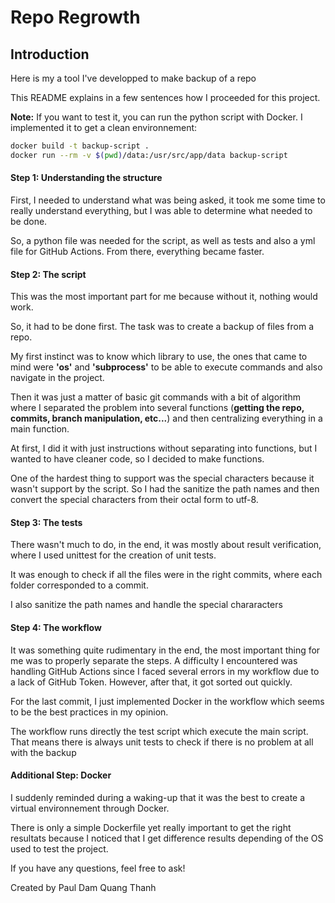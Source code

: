 # Repo Regrowth

## Introduction
Here is my a tool I've developped to make backup of a repo

This README explains in a few sentences how I proceeded for this project.

**Note:** If you want to test it, you can run the python script with Docker. I implemented it to get a clean environnement:

```bash
docker build -t backup-script .
docker run --rm -v $(pwd)/data:/usr/src/app/data backup-script
```

#### Step 1: Understanding the structure
First, I needed to understand what was being asked, it took me some time to really understand everything, but I was able to determine what needed to be done.

So, a python file was needed for the script, as well as tests and also a yml file for GitHub Actions.
From there, everything became faster.


#### Step 2: The script
This was the most important part for me because without it, nothing would work.

So, it had to be done first. The task was to create a backup of files from a repo.

My first instinct was to know which library to use, the ones that came to mind were **'os'** and **'subprocess'** to be able to execute commands and also navigate in the project.

Then it was just a matter of basic git commands with a bit of algorithm where I separated the problem into several functions (**getting the repo, commits, branch manipulation, etc...**) and then centralizing everything in a main function.

At first, I did it with just instructions without separating into functions, but I wanted to have cleaner code, so I decided to make functions.

One of the hardest thing to support was the special characters because it wasn't support by the script. So I had the sanitize the path names and then convert the special characters from their octal form to utf-8.

#### Step 3: The tests
There wasn't much to do, in the end, it was mostly about result verification, where I used unittest for the creation of unit tests.

It was enough to check if all the files were in the right commits, where each folder corresponded to a commit.

I also sanitize the path names and handle the special chararacters

#### Step 4: The workflow
It was something quite rudimentary in the end, the most important thing for me was to properly separate the steps. A difficulty I encountered was handling GitHub Actions since I faced several errors in my workflow due to a lack of GitHub Token. However, after that, it got sorted out quickly.

For the last commit, I just implemented Docker in the workflow which seems to be the best practices in my opinion.

The workflow runs directly the test script which execute the main script. That means there is always unit tests to check if there is no problem at all with the backup

#### Additional Step: Docker

I suddenly reminded during a waking-up that it was the best to create a virtual environnement through Docker.

There is only a simple Dockerfile yet really important to get the right resultats because I noticed that I get difference results depending of the OS used to test the project.


If you have any questions, feel free to ask!

Created by Paul Dam Quang Thanh
